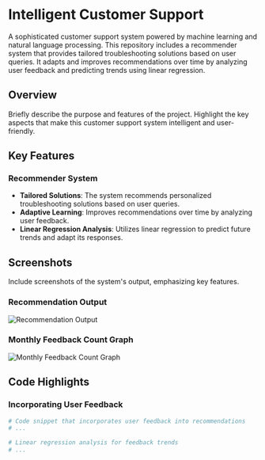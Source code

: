 # Intelligent Customer Support

A sophisticated customer support system powered by machine learning and natural language processing. This repository includes a recommender system that provides tailored troubleshooting solutions based on user queries. It adapts and improves recommendations over time by analyzing user feedback and predicting trends using linear regression.

## Overview

Briefly describe the purpose and features of the project. Highlight the key aspects that make this customer support system intelligent and user-friendly.

## Key Features

### Recommender System

- **Tailored Solutions**: The system recommends personalized troubleshooting solutions based on user queries.
- **Adaptive Learning**: Improves recommendations over time by analyzing user feedback.
- **Linear Regression Analysis**: Utilizes linear regression to predict future trends and adapt its responses.

## Screenshots

Include screenshots of the system's output, emphasizing key features.

### Recommendation Output
![Recommendation Output](/images/recommendation_output.png)

### Monthly Feedback Count Graph
![Monthly Feedback Count Graph](/images/monthly_feedback_graph.png)

## Code Highlights

### Incorporating User Feedback

```python
# Code snippet that incorporates user feedback into recommendations
# ...

# Linear regression analysis for feedback trends
# ...
